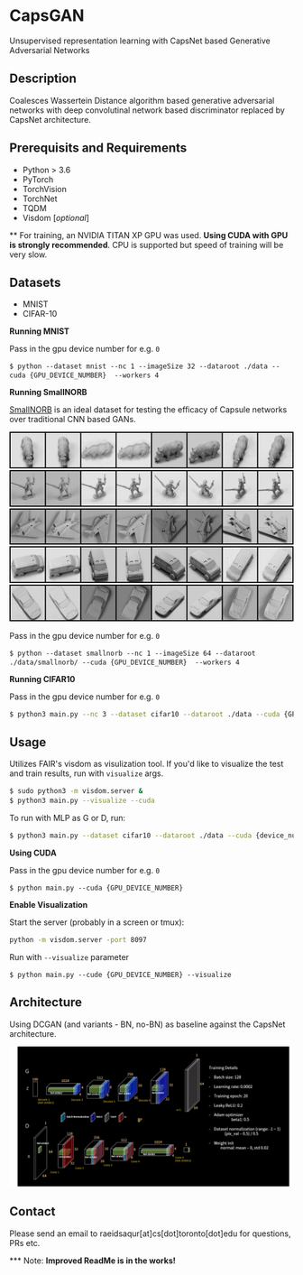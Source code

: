 # CapsGAN 
Unsupervised representation learning with CapsNet based Generative Adversarial Networks


## Description

Coalesces Wassertein Distance algorithm based generative adversarial networks with deep convolutinal network based discriminator replaced by CapsNet architecture.

## Prerequisits and Requirements

* Python > 3.6
* PyTorch
* TorchVision
* TorchNet
* TQDM
* Visdom [_optional_]

** For training, an NVIDIA TITAN XP GPU was used. __Using CUDA with GPU is strongly recommended__. CPU is supported but speed of training will be very slow.

## Datasets

* MNIST
* CIFAR-10

__Running MNIST__

Pass in the gpu device number for e.g. `0`
```
$ python --dataset mnist --nc 1 --imageSize 32 --dataroot ./data --cuda {GPU_DEVICE_NUMBER}  --workers 4
```

__Running SmallNORB__

[SmallNORB](https://cs.nyu.edu/~ylclab/data/norb-v1.0-small/) is an ideal dataset for testing the efficacy of Capsule networks over traditional CNN based GANs.


![SmallNORB_Animals](img/smallnorb/real_samples_animals.png)
![SmallNORB_Humans](img/smallnorb/real_samples_humans.png)
![SmallNORB_Planes](img/smallnorb/real_samples_planes.png)
![SmallNORB_Trucks](img/smallnorb/real_samples_trucks.png)
![SmallNORB_Cars](img/smallnorb/real_samples_cars.png)

Pass in the gpu device number for e.g. `0`
```
$ python --dataset smallnorb --nc 1 --imageSize 64 --dataroot ./data/smallnorb/ --cuda {GPU_DEVICE_NUMBER}  --workers 4
```
__Running CIFAR10__

Pass in the gpu device number for e.g. `0`
```bash
$ python3 main.py --nc 3 --dataset cifar10 --dataroot ./data --cuda {GPU_DEVICE_NUMBER} --workers 4 --niter [NUM_EPOCHS] 
```

## Usage

Utilizes FAIR's visdom as visulization tool. If you'd like to visualize the test and train results, run with `visualize` args. 

```bash
$ sudo python3 -m visdom.server &
$ python3 main.py --visualize --cuda
```


To run with MLP as G or D, run:
```bash
$ python3 main.py --dataset cifar10 --dataroot ./data --cuda {device_num} --experiment {Name} --mlp_G --ngf 512
```

__Using CUDA__

Pass in the gpu device number for e.g. `0`
```
$ python main.py --cuda {GPU_DEVICE_NUMBER}
```

__Enable Visualization__

Start the server (probably in a screen or tmux):
```bash
python -m visdom.server -port 8097
```

Run with `--visualize` parameter
```
$ python main.py --cude {GPU_DEVICE_NUMBER} --visualize
```

## Architecture

Using DCGAN (and variants - BN, no-BN) as baseline against the CapsNet architecture. 

![DCGAN](img/DCGAN_architecture.png)

## Contact
Please send an email to raeidsaqur[at]cs[dot]toronto[dot]edu for questions, PRs etc.

*** Note: __Improved ReadMe is in the works!__ 





